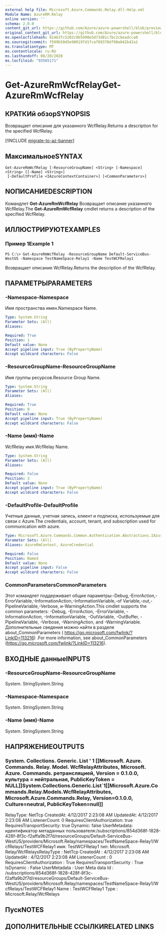 ```yaml
---
external help file: Microsoft.Azure.Commands.Relay.dll-Help.xml
Module Name: AzureRM.Relay
online version: ''
schema: 2.0.0
content_git_url: https://github.com/Azure/azure-powershell/blob/preview/src/ResourceManager/Relay/Commands.Relay/help/Get-AzureRmWcfRelay.md
original_content_git_url: https://github.com/Azure/azure-powershell/blob/preview/src/ResourceManager/Relay/Commands.Relay/help/Get-AzureRmWcfRelay.md
ms.openlocfilehash: 81463fc5202c9b5990e5d73d81c7bc2cbeadcca0
ms.sourcegitcommit: f599b50d5e980197d1fca769378df90a842b42a1
ms.translationtype: MT
ms.contentlocale: ru-RU
ms.lasthandoff: 08/20/2020
ms.locfileid: "93565171"
---
```

# <span data-ttu-id="13763-101">Get-AzureRmWcfRelay</span><span class="sxs-lookup"><span data-stu-id="13763-101">Get-AzureRmWcfRelay</span></span>

## <span data-ttu-id="13763-102">КРАТКИй обзор</span><span class="sxs-lookup"><span data-stu-id="13763-102">SYNOPSIS</span></span>
<span data-ttu-id="13763-103">Возвращает описание для указанного WcfRelay.</span><span class="sxs-lookup"><span data-stu-id="13763-103">Returns a description for the specified WcfRelay.</span></span>

[!INCLUDE [migrate-to-az-banner](../../includes/migrate-to-az-banner.md)]

## <span data-ttu-id="13763-104">Максимальное</span><span class="sxs-lookup"><span data-stu-id="13763-104">SYNTAX</span></span>

```
Get-AzureRmWcfRelay [-ResourceGroupName] <String> [-Namespace] <String> [[-Name] <String>]
 [-DefaultProfile <IAzureContextContainer>] [<CommonParameters>]
```

## <span data-ttu-id="13763-105">NОПИСАНИЕ</span><span class="sxs-lookup"><span data-stu-id="13763-105">DESCRIPTION</span></span>
<span data-ttu-id="13763-106">Командлет **Get-AzureRmWcfRelay** Возвращает описание указанного WcfRelay.</span><span class="sxs-lookup"><span data-stu-id="13763-106">The **Get-AzureRmWcfRelay** cmdlet returns a description of the specified WcfRelay.</span></span>

## <span data-ttu-id="13763-107">ИЛЛЮСТРИРУЮТ</span><span class="sxs-lookup"><span data-stu-id="13763-107">EXAMPLES</span></span>

### <span data-ttu-id="13763-108">Пример 1</span><span class="sxs-lookup"><span data-stu-id="13763-108">Example 1</span></span>
```
PS C:\> Get-AzureRmWcfRelay -ResourceGroupName Default-ServiceBus-WestUS -Namespace TestNameSpace-Relay1 -Name TestWCFRelay1
```

<span data-ttu-id="13763-109">Возвращает описание WcfRelay.</span><span class="sxs-lookup"><span data-stu-id="13763-109">Returns the description of the WcfRelay.</span></span> 

## <span data-ttu-id="13763-110">ПАРАМЕТРЫ</span><span class="sxs-lookup"><span data-stu-id="13763-110">PARAMETERS</span></span>

### <span data-ttu-id="13763-111">-Namespace</span><span class="sxs-lookup"><span data-stu-id="13763-111">-Namespace</span></span>
<span data-ttu-id="13763-112">Имя пространства имен.</span><span class="sxs-lookup"><span data-stu-id="13763-112">Namespace Name.</span></span>

```yaml
Type: System.String
Parameter Sets: (All)
Aliases: 

Required: True
Position: 1
Default value: None
Accept pipeline input: True (ByPropertyName)
Accept wildcard characters: False
```

### <span data-ttu-id="13763-113">-ResourceGroupName</span><span class="sxs-lookup"><span data-stu-id="13763-113">-ResourceGroupName</span></span>
<span data-ttu-id="13763-114">Имя группы ресурсов.</span><span class="sxs-lookup"><span data-stu-id="13763-114">Resource Group Name.</span></span>

```yaml
Type: System.String
Parameter Sets: (All)
Aliases: 

Required: True
Position: 0
Default value: None
Accept pipeline input: True (ByPropertyName)
Accept wildcard characters: False
```

### <span data-ttu-id="13763-115">-Name (имя)</span><span class="sxs-lookup"><span data-stu-id="13763-115">-Name</span></span>
<span data-ttu-id="13763-116">WcfRelay имя.</span><span class="sxs-lookup"><span data-stu-id="13763-116">WcfRelay Name.</span></span>

```yaml
Type: System.String
Parameter Sets: (All)
Aliases: 

Required: False
Position: 3
Default value: None
Accept pipeline input: True (ByPropertyName)
Accept wildcard characters: False
```

### <span data-ttu-id="13763-117">-DefaultProfile</span><span class="sxs-lookup"><span data-stu-id="13763-117">-DefaultProfile</span></span>
<span data-ttu-id="13763-118">Учетные данные, учетная запись, клиент и подписка, используемые для связи с Azure.</span><span class="sxs-lookup"><span data-stu-id="13763-118">The credentials, account, tenant, and subscription used for communication with azure.</span></span>

```yaml
Type: Microsoft.Azure.Commands.Common.Authentication.Abstractions.IAzureContextContainer
Parameter Sets: (All)
Aliases: AzureRmContext, AzureCredential

Required: False
Position: Named
Default value: None
Accept pipeline input: False
Accept wildcard characters: False
```

### <span data-ttu-id="13763-119">CommonParameters</span><span class="sxs-lookup"><span data-stu-id="13763-119">CommonParameters</span></span>
<span data-ttu-id="13763-120">Этот командлет поддерживает общие параметры:-Debug,-ErrorAction,-ErrorVariable,-InformationAction,-InformationVariable,-of Variable,-out,-PipelineVariable,-Verbose, и-WarningAction.</span><span class="sxs-lookup"><span data-stu-id="13763-120">This cmdlet supports the common parameters: -Debug, -ErrorAction, -ErrorVariable, -InformationAction, -InformationVariable, -OutVariable, -OutBuffer, -PipelineVariable, -Verbose, -WarningAction, and -WarningVariable.</span></span> <span data-ttu-id="13763-121">Дополнительные сведения можно найти в разделе about_CommonParameters ( https://go.microsoft.com/fwlink/?LinkID=113216) .</span><span class="sxs-lookup"><span data-stu-id="13763-121">For more information, see about_CommonParameters (https://go.microsoft.com/fwlink/?LinkID=113216).</span></span>

## <span data-ttu-id="13763-122">ВХОДНЫЕ данные</span><span class="sxs-lookup"><span data-stu-id="13763-122">INPUTS</span></span>

### <span data-ttu-id="13763-123">-ResourceGroupName</span><span class="sxs-lookup"><span data-stu-id="13763-123">-ResourceGroupName</span></span>
 <span data-ttu-id="13763-124">System. String</span><span class="sxs-lookup"><span data-stu-id="13763-124">System.String</span></span>
 

### <span data-ttu-id="13763-125">-Namespace</span><span class="sxs-lookup"><span data-stu-id="13763-125">-Namespace</span></span>
 <span data-ttu-id="13763-126">System. String</span><span class="sxs-lookup"><span data-stu-id="13763-126">System.String</span></span>
 

### <span data-ttu-id="13763-127">-Name (имя)</span><span class="sxs-lookup"><span data-stu-id="13763-127">-Name</span></span>
 <span data-ttu-id="13763-128">System. String</span><span class="sxs-lookup"><span data-stu-id="13763-128">System.String</span></span> 

## <span data-ttu-id="13763-129">НАПРЯЖЕНИЕ</span><span class="sxs-lookup"><span data-stu-id="13763-129">OUTPUTS</span></span>

### <span data-ttu-id="13763-130">System. Collections. Generic. List ' 1 [[Microsoft. Azure. Commands. Relay. Model. WcfRelayAttributes, Microsoft. Azure. Commands. ретрансляцией, Version = 0.1.0.0, культура = нейтральная, PublicKeyToken = NULL]]</span><span class="sxs-lookup"><span data-stu-id="13763-130">System.Collections.Generic.List\`1[[Microsoft.Azure.Commands.Relay.Models.WcfRelayAttributes, Microsoft.Azure.Commands.Relay, Version=0.1.0.0, Culture=neutral, PublicKeyToken=null]]</span></span>
<span data-ttu-id="13763-131">RelayType: NetTcp CreatedAt: 4/12/2017 2:23:08 AM UpdatedAt: 4/12/2017 2:23:08 AM ListenerCount: 0 RequiresClientAuthorization: true RequiresTransportSecurity: true Dynamic: false UserMetadata: идентификатор метаданных пользователя:/subscriptions/854d368f-1828-428f-8f3c-f2affa9b2f7d/resourceGroups/Default-ServiceBus-WestUS/providers/Microsoft.Relay/namespaces/TestNameSpace-Relay1/W cfRelays/TestWCFRelay1 имя: TestWCFRelay1 тип: Microsoft. Relay/WcfRelays</span><span class="sxs-lookup"><span data-stu-id="13763-131">RelayType                   : NetTcp CreatedAt                   : 4/12/2017 2:23:08 AM UpdatedAt                   : 4/12/2017 2:23:08 AM ListenerCount               : 0 RequiresClientAuthorization : True RequiresTransportSecurity   : True IsDynamic                   : False UserMetadata                : User Meta data Id                          : /subscriptions/854d368f-1828-428f-8f3c-f2affa9b2f7d/resourceGroups/Default-ServiceBus-WestUS/providers/Microsoft.Relay/namespaces/TestNameSpace-Relay1/W cfRelays/TestWCFRelay1 Name                        : TestWCFRelay1 Type                        : Microsoft.Relay/WcfRelays</span></span>

## <span data-ttu-id="13763-132">Пуск</span><span class="sxs-lookup"><span data-stu-id="13763-132">NOTES</span></span>

## <span data-ttu-id="13763-133">ДОПОЛНИТЕЛЬНЫЕ ССЫЛКИ</span><span class="sxs-lookup"><span data-stu-id="13763-133">RELATED LINKS</span></span>

